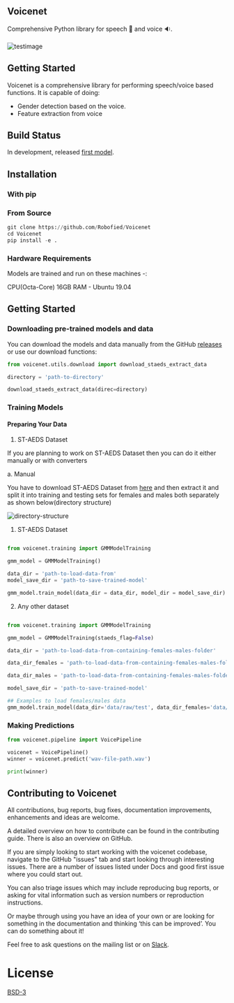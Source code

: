 ## Voicenet
Comprehensive Python library for speech :speech_balloon: and voice :sound:.<br><br>
![testimage](https://github.com/Robofied/Voicenet/blob/master/Voicenet.png)

## Getting Started
Voicenet is a comprehensive library for performing speech/voice based functions. It is capable of doing:

* Gender detection based on the voice.
* Feature extraction from voice

<!-- * Pronunciation posterior score
* Articulation-rate
* Speech rate
* Filler words
* Age detection from voice.
* Speech Enhancement and Noise Reduction
* Emotion detection from voice.
* Speaker Identification and segmentation 
* Speech Tagging (Silence, Speech, Noise, Laughter, Song) -->

## Build Status

In development, released [first model](https://github.com/Robofied/Voicenet/releases/tag/v1.0).

## Installation

### With pip


### From Source

```python
git clone https://github.com/Robofied/Voicenet
cd Voicenet
pip install -e .
```

### Hardware Requirements

Models are trained and run on these machines -:

CPU(Octa-Core) 16GB RAM - Ubuntu 19.04 

## Getting Started

### Downloading pre-trained models and data

You can download the models and data manually from the GitHub [releases](https://github.com/Robofied/Voicenet/releases) or use our download functions:

```python
from voicenet.utils.download import download_staeds_extract_data

directory = 'path-to-directory'

download_staeds_extract_data(direc=directory)

```

### Training Models

#### Preparing Your Data

1. ST-AEDS Dataset

If you are planning to work on ST-AEDS Dataset then you can do it either manually or with converters

a. Manual

You have to download ST-AEDS Dataset from [here]() and then extract it and split it into training and testing sets for females and males both separately as shown below(directory structure) 

![directory-structure](https://github.com/Robofied/Voicenet/blob/master/ST-AEDS-directory.png)

1. ST-AEDS Dataset

```python

from voicenet.training import GMMModelTraining

gmm_model = GMMModelTraining()

data_dir = 'path-to-load-data-from'
model_save_dir = 'path-to-save-trained-model'

gmm_model.train_model(data_dir = data_dir, model_dir = model_save_dir)
```

2. Any other dataset

```python

from voicenet.training import GMMModelTraining

gmm_model = GMMModelTraining(staeds_flag=False)

data_dir = 'path-to-load-data-from-containing-females-males-folder'

data_dir_females = 'path-to-load-data-from-containing-females-males-folder-and-load-only-females'

data_dir_males = 'path-to-load-data-from-containing-females-males-folder-and-load-only-males'

model_save_dir = 'path-to-save-trained-model'

## Examples to load females/males data
gmm_model.train_model(data_dir='data/raw/test', data_dir_females='data/raw/test/females', data_dir_males='data/raw/test/males', model_dir='models/')

```

### Making Predictions

```python
from voicenet.pipeline import VoicePipeline

voicenet = VoicePipeline()      
winner = voicenet.predict('wav-file-path.wav')

print(winner)

```

## Contributing to Voicenet

All contributions, bug reports, bug fixes, documentation improvements, enhancements and ideas are welcome.

A detailed overview on how to contribute can be found in the contributing guide. There is also an overview on GitHub.

If you are simply looking to start working with the voicenet codebase, navigate to the GitHub "issues" tab and start looking through interesting issues. There are a number of issues listed under Docs and good first issue where you could start out.

You can also triage issues which may include reproducing bug reports, or asking for vital information such as version numbers or reproduction instructions.

Or maybe through using you have an idea of your own or are looking for something in the documentation and thinking ‘this can be improved’. You can do something about it!

Feel free to ask questions on the mailing list or on [Slack](https://robofied.slack.com).

# License
[BSD-3](https://github.com/Robofied/Voicenet/blob/master/LICENSE)


